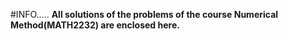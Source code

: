 #INFO.....
**All solutions of the problems of the course Numerical Method(MATH2232) are enclosed here.**